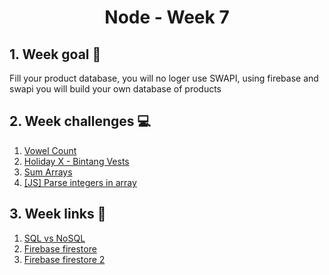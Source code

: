 <h1 align="center">Node - Week 7</h1>

## 1. Week goal 🏁
<p>Fill your product database, you will no loger use SWAPI, using firebase and swapi you will build your own database of products</p>

## 2. Week challenges 💻
1. [Vowel Count](https://www.codewars.com/kata/54ff3102c1bad923760001f3)
2. [Holiday X - Bintang Vests](https://www.codewars.com/kata/57e93e4a2aee4974d4000c2f)
3. [Sum Arrays](https://www.codewars.com/kata/53dc54212259ed3d4f00071c/train/javascript)
4. [[JS] Parse integers in array](https://www.codewars.com/kata/535d118ccdbf501816001101)

## 3. Week links 🔗
1. [SQL vs NoSQL](https://www.youtube.com/watch?v=9G5960c2EQ4)
2. [Firebase firestore](https://www.youtube.com/watch?v=rSgbYCdc4G0)
3. [Firebase firestore 2](https://www.youtube.com/playlist?list=PLJm7_t7JnSjk6e5dZa3wwbZjOO6PAwRpr)
